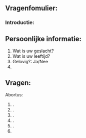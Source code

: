 ## Vragenfomulier:
<p>

### Introductie:
<p>


</p>

## Persoonlijke informatie: ##
1. Wat is uw geslacht?
2. Wat is uw leeftijd?
3. Gelovig?: Ja/Nee
4. 

## Vragen: ##
<p>

Abortus:
1. .
2. .
3. .
4. .
5. .
6. 
</p>